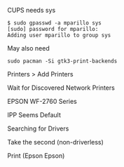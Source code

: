 CUPS needs sys
```
$ sudo gpasswd -a mparillo sys
[sudo] password for mparillo: 
Adding user mparillo to group sys
```
May also need
```
sudo pacman -Si gtk3-print-backends
```
Printers > Add Printers

Wait for Discovered Network Printers

EPSON WF-2760 Series

IPP Seems Default

Searching for Drivers

Take the second (non-driverless)

Print (Epson Epson)
